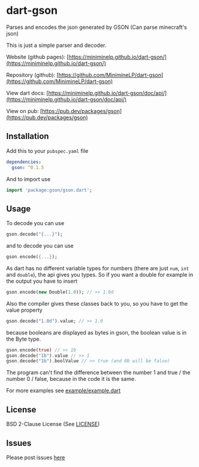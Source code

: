 # dart-gson

Parses and encodes the json generated by GSON (Can parse minecraft's json)

This is just a simple parser and decoder.

Website (github pages): [https://miniminelp.github.io/dart-gson/](https://miniminelp.github.io/dart-gson/)

Repository (github): [https://github.com/MinimineLP/dart-gson](https://github.com/MinimineLP/dart-gson)

View dart docs: [https://miniminelp.github.io/dart-gson/doc/api/](https://miniminelp.github.io/dart-gson/doc/api/)

View on pub: [https://pub.dev/packages/gson](https://pub.dev/packages/gson)

## Installation

Add this to your
`pubspec.yaml`
file

```yaml
dependencies:
  gson: ^0.1.5
```

And to import use

```dart
import 'package:gson/gson.dart';
```

## Usage

To decode you can use

```dart
gson.decode("{...}");
```

and to decode you can use

```dart
gson.encode({...});
```

As dart has no different variable types for numbers (there are just `num`, `int` and `double`), the api gives you types.
So if you want a double for example in the output you have to insert

```dart
gson.encode(new Double(1.0)); // >> 1.0d
```

Also the compiler gives these classes back to you, so you have to get the value property

```dart
gson.decode("1.0d").value; // >> 1.0
```

because booleans are displayed as bytes in gson, the boolean value is in the Byte type.

```dart
gson.encode(true) // >> 1b
gson.decode("1b").value // >> 1
gson.decode("1b").boolValue // >> true (and 0b will be false)
```

The program can't find the difference between the number 1 and true / the number 0 / false, because in the code it is the same.

For more examples see [example/example.dart](https://github.com/MinimineLP/dart-gson/blob/master/example/example.dart)

## License

BSD 2-Clause License (See [LICENSE](LICENSE))

## Issues

Please post issues [here](https://github.com/MinimineLP/dart-gson/issues)
